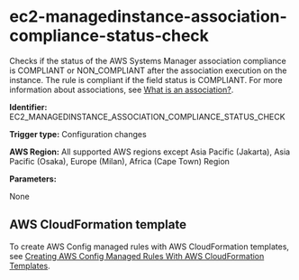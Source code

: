 # ec2\-managedinstance\-association\-compliance\-status\-check<a name="ec2-managedinstance-association-compliance-status-check"></a>

Checks if the status of the AWS Systems Manager association compliance is COMPLIANT or NON\_COMPLIANT after the association execution on the instance\. The rule is compliant if the field status is COMPLIANT\. For more information about associations, see [What is an association?](https://docs.aws.amazon.com/systems-manager/latest/userguide/systems-manager-state.html#state-manager-association-what-is)\.

**Identifier:** EC2\_MANAGEDINSTANCE\_ASSOCIATION\_COMPLIANCE\_STATUS\_CHECK

**Trigger type:** Configuration changes

**AWS Region:** All supported AWS regions except Asia Pacific \(Jakarta\), Asia Pacific \(Osaka\), Europe \(Milan\), Africa \(Cape Town\) Region

**Parameters:**

None  

## AWS CloudFormation template<a name="w79aac11c32c17b9d195c15"></a>

To create AWS Config managed rules with AWS CloudFormation templates, see [Creating AWS Config Managed Rules With AWS CloudFormation Templates](aws-config-managed-rules-cloudformation-templates.md)\.